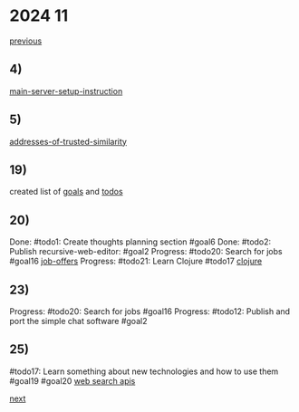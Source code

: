 # 2024 11

[previous](2024-10.md)

## 4)
[main-server-setup-instruction](../../topics/code/server/main-server-setup-instruction.md)

## 5)
[addresses-of-trusted-similarity](../../topics/code/ideas/addresses-of-trusted-similarity.md)

## 19)
created list of [goals](../../planning/goals/goal-1-100.md) and [todos](../../planning/todos/todo-1-100.md)

## 20)
Done: #todo1: Create thoughts planning section #goal6
Done: #todo2: Publish recursive-web-editor: #goal2
Progress: #todo20: Search for jobs #goal16
[job-offers](job-offers.md)
Progress: #todo21: Learn Clojure #todo17
[clojure](../../topics/code/technologies/clojure.md)

## 23)
Progress: #todo20: Search for jobs #goal16
Progress: #todo12: Publish and port the simple chat software #goal2

## 25)
#todo17: Learn something about new technologies and how to use them #goal19 #goal20 
[web search apis](../../topics/code/technologies/search-apis.md)

[next](2024-12.md)


